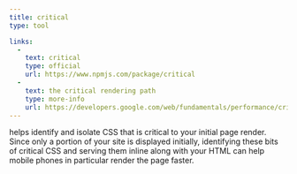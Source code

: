 ```yaml
---
title: critical
type: tool

links:
  -
    text: critical
    type: official
    url: https://www.npmjs.com/package/critical
  -
    text: the critical rendering path
    type: more-info
    url: https://developers.google.com/web/fundamentals/performance/critical-rendering-path/?hl=en
---
```


helps identify and isolate CSS that is critical to your initial page render. Since only a portion of your site is displayed initially, identifying these bits of critical CSS and serving them inline along with your HTML can help mobile phones in particular render the page faster.
